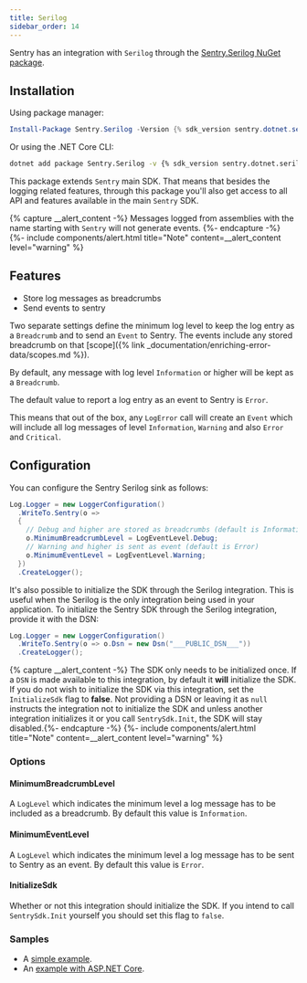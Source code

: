 ```yaml
---
title: Serilog
sidebar_order: 14
---
```


Sentry has an integration with `Serilog` through the [Sentry.Serilog NuGet package](https://www.nuget.org/packages/Sentry.Serilog).

## Installation

Using package manager:

```powershell
Install-Package Sentry.Serilog -Version {% sdk_version sentry.dotnet.serilog %}
```

Or using the .NET Core CLI:

```sh
dotnet add package Sentry.Serilog -v {% sdk_version sentry.dotnet.serilog %}
```

This package extends `Sentry` main SDK. That means that besides the logging related features, through this package you'll also get access to all API and features available in the main `Sentry` SDK.

{% capture __alert_content -%}
Messages logged from assemblies with the name starting with `Sentry` will not generate events.
{%- endcapture -%}
{%- include components/alert.html
    title="Note"
    content=__alert_content
    level="warning"
%}

## Features

* Store log messages as breadcrumbs
* Send events to sentry

Two separate settings define the minimum log level to keep the log entry as a `Breadcrumb` and to send an `Event` to Sentry. The events include any stored breadcrumb on that [scope]({% link _documentation/enriching-error-data/scopes.md %}).

By default, any message with log level `Information` or higher will be kept as a `Breadcrumb`.

The default value to report a log entry as an event to Sentry is `Error`.

This means that out of the box, any `LogError` call will create an `Event` which will include all log messages of level `Information`, `Warning` and also `Error` and `Critical`.


## Configuration

You can configure the Sentry Serilog sink as follows:

```csharp
Log.Logger = new LoggerConfiguration()
  .WriteTo.Sentry(o =>
  {
    // Debug and higher are stored as breadcrumbs (default is Information)
    o.MinimumBreadcrumbLevel = LogEventLevel.Debug;
    // Warning and higher is sent as event (default is Error)
    o.MinimumEventLevel = LogEventLevel.Warning;
  })
  .CreateLogger();
```

It's also possible to initialize the SDK through the Serilog integration. This is useful when the Serilog is the only integration being used in your application. To initialize the Sentry SDK through the Serilog integration, provide it with the DSN:

```csharp
Log.Logger = new LoggerConfiguration()
  .WriteTo.Sentry(o => o.Dsn = new Dsn("___PUBLIC_DSN___"))
  .CreateLogger();
```

{% capture __alert_content -%}
The SDK only needs to be initialized once. If a `DSN` is made available to this integration, by default it **will** initialize the SDK. If you do not wish to initialize the SDK via this integration, set the `InitializeSdk` flag to **false**. Not providing a DSN or leaving it as `null` instructs the integration not to initialize the SDK and unless another integration initializes it or you call `SentrySdk.Init`, the SDK will stay disabled.{%- endcapture -%}
{%- include components/alert.html
    title="Note"
    content=__alert_content
    level="warning"
%}

### Options

#### MinimumBreadcrumbLevel

A `LogLevel` which indicates the minimum level a log message has to be included as a breadcrumb. By default this value is `Information`.

#### MinimumEventLevel

A `LogLevel` which indicates the minimum level a log message has to be sent to Sentry as an event. By default this value is `Error`.

#### InitializeSdk

Whether or not this integration should initialize the SDK. If you intend to call `SentrySdk.Init` yourself you should set this flag to `false`.

### Samples

* A [simple example](https://github.com/getsentry/sentry-dotnet/tree/master/samples/Sentry.Samples.Serilog).
* An [example with ASP.NET Core](https://github.com/getsentry/sentry-dotnet/tree/master/samples/Sentry.Samples.AspNetCore.Serilog).
